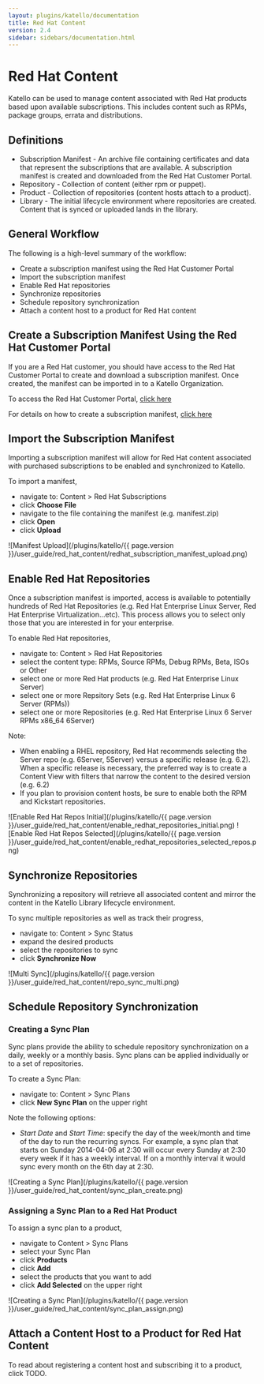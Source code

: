 ```yaml
---
layout: plugins/katello/documentation
title: Red Hat Content
version: 2.4
sidebar: sidebars/documentation.html
---
```


# Red Hat Content

Katello can be used to manage content associated with Red Hat products based upon available subscriptions.  This includes content such as RPMs, package groups, errata and distributions. 

## Definitions

- Subscription Manifest - An archive file containing certificates and data that represent the subscriptions that are available.  A subscription manifest is created and downloaded from the Red Hat Customer Portal.
- Repository - Collection of content (either rpm or puppet).
- Product - Collection of repositories (content hosts attach to a product).
- Library - The initial lifecycle environment where repositories are created.  Content that is synced or uploaded lands in the library.

## General Workflow

The following is a high-level summary of the workflow:

- Create a subscription manifest using the Red Hat Customer Portal
- Import the subscription manifest
- Enable Red Hat repositories
- Synchronize repositories
- Schedule repository synchronization
- Attach a content host to a product for Red Hat content

## Create a Subscription Manifest Using the Red Hat Customer Portal

If you are a Red Hat customer, you should have access to the Red Hat Customer Portal to create and download a subscription manifest.  Once created, the manifest can be imported in to a Katello Organization.

To access the Red Hat Customer Portal, [click here](https://access.redhat.com/management)

For details on how to create a subscription manifest, [click here](http://docs.redhat.com/docs/en-US/Red_Hat_Customer_Portal/1/html/Red_Hat_Network_Certificate-based_Subscription_Management/managing-sam.html)

## Import the Subscription Manifest

Importing a subscription manifest will allow for Red Hat content associated with purchased subscriptions to be enabled and synchronized to Katello.

To import a manifest,

- navigate to: Content > Red Hat Subscriptions
- click **Choose File**
- navigate to the file containing the manifest (e.g. manifest.zip)
- click **Open**
- click **Upload**

![Manifest Upload](/plugins/katello/{{ page.version }}/user_guide/red_hat_content/redhat_subscription_manifest_upload.png)

## Enable Red Hat Repositories

Once a subscription manifest is imported, access is available to potentially hundreds of Red Hat Repositories (e.g. Red Hat Enterprise Linux Server, Red Hat Enterprise Virtualization...etc).  This process allows you to select only those that you are interested in for your enterprise.

To enable Red Hat repositories,

- navigate to: Content > Red Hat Repositories
- select the content type: RPMs, Source RPMs, Debug RPMs, Beta, ISOs or Other
- select one or more Red Hat products (e.g. Red Hat Enterprise Linux Server)
- select one or more Repsitory Sets (e.g. Red Hat Enterprise Linux 6 Server (RPMs))
- select one or more Repositories (e.g. Red Hat Enterprise Linux 6 Server RPMs x86_64 6Server)

Note:

- When enabling a RHEL repository, Red Hat recommends selecting the Server repo (e.g. 6Server, 5Server) versus a specific release (e.g. 6.2).  When a specific release is necessary, the preferred way is to create a Content View with filters that narrow the content to the desired version (e.g. 6.2)
- If you plan to provision content hosts, be sure to enable both the RPM and Kickstart repositories.

![Enable Red Hat Repos Initial](/plugins/katello/{{ page.version }}/user_guide/red_hat_content/enable_redhat_repositories_initial.png)
![Enable Red Hat Repos Selected](/plugins/katello/{{ page.version }}/user_guide/red_hat_content/enable_redhat_repositories_selected_repos.png)

## Synchronize Repositories

Synchronizing a repository will retrieve all associated content and mirror the content in the Katello Library lifecycle environment. 

To sync multiple repositories as well as track their progress, 

- navigate to: Content > Sync Status
- expand the desired products
- select the repositories to sync
- click **Synchronize Now**

![Multi Sync](/plugins/katello/{{ page.version }}/user_guide/red_hat_content/repo_sync_multi.png)

## Schedule Repository Synchronization

### Creating a Sync Plan

Sync plans provide the ability to schedule repository synchronization on a daily, weekly or a monthly basis.  Sync plans can be applied individually or to a set of repositories.

To create a Sync Plan:

- navigate to: Content > Sync Plans
- click **New Sync Plan** on the upper right

Note the following options:

- *Start Date* and *Start Time*: specify the day of the week/month and time of the day to run the recurring syncs.  For example, a sync plan that starts on Sunday 2014-04-06 at 2:30 will occur every Sunday at 2:30 every week if it has a weekly interval.  If on a monthly interval it would sync every month on the 6th day at 2:30.

![Creating a Sync Plan](/plugins/katello/{{ page.version }}/user_guide/red_hat_content/sync_plan_create.png)

### Assigning a Sync Plan to a Red Hat Product

To assign a sync plan to a product,

- navigate to Content > Sync Plans 
- select your Sync Plan 
- click **Products**
- click **Add**
- select the products that you want to add
- click **Add Selected** on the upper right

![Creating a Sync Plan](/plugins/katello/{{ page.version }}/user_guide/red_hat_content/sync_plan_assign.png)

## Attach a Content Host to a Product for Red Hat Content

To read about registering a content host and subscribing it to a product, click TODO.
